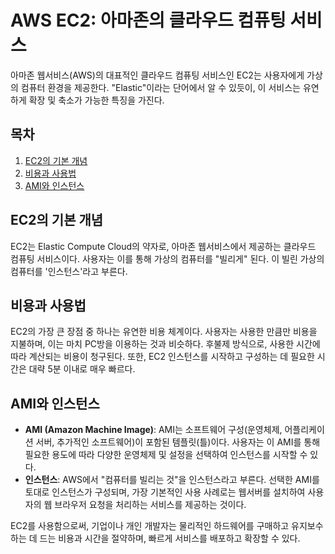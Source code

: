 # AWS EC2: 아마존의 클라우드 컴퓨팅 서비스

아마존 웹서비스(AWS)의 대표적인 클라우드 컴퓨팅 서비스인 EC2는 사용자에게 가상의 컴퓨터 환경을 제공한다. "Elastic"이라는 단어에서 알 수 있듯이, 이 서비스는 유연하게 확장 및 축소가 가능한 특징을 가진다.

## 목차

1. [EC2의 기본 개념](#ec2의-기본-개념)
2. [비용과 사용법](#비용과-사용법)
3. [AMI와 인스턴스](#ami와-인스턴스)

## EC2의 기본 개념

EC2는 Elastic Compute Cloud의 약자로, 아마존 웹서비스에서 제공하는 클라우드 컴퓨팅 서비스이다. 사용자는 이를 통해 가상의 컴퓨터를 "빌리게" 된다. 이 빌린 가상의 컴퓨터를 '인스턴스'라고 부른다.

## 비용과 사용법

EC2의 가장 큰 장점 중 하나는 유연한 비용 체계이다. 사용자는 사용한 만큼만 비용을 지불하며, 이는 마치 PC방을 이용하는 것과 비슷하다. 후불제 방식으로, 사용한 시간에 따라 계산되는 비용이 청구된다. 또한, EC2 인스턴스를 시작하고 구성하는 데 필요한 시간은 대략 5분 이내로 매우 빠르다.

## AMI와 인스턴스

- **AMI (Amazon Machine Image)**: AMI는 소프트웨어 구성(운영체제, 어플리케이션 서버, 추가적인 소프트웨어)이 포함된 템플릿(틀)이다. 사용자는 이 AMI를 통해 필요한 용도에 따라 다양한 운영체제 및 설정을 선택하여 인스턴스를 시작할 수 있다.
- **인스턴스**: AWS에서 "컴퓨터를 빌리는 것"을 인스턴스라고 부른다. 선택한 AMI를 토대로 인스턴스가 구성되며, 가장 기본적인 사용 사례로는 웹서버를 설치하여 사용자의 웹 브라우저 요청을 처리하는 서비스를 제공하는 것이다.

EC2를 사용함으로써, 기업이나 개인 개발자는 물리적인 하드웨어를 구매하고 유지보수하는 데 드는 비용과 시간을 절약하며, 빠르게 서비스를 배포하고 확장할 수 있다.
